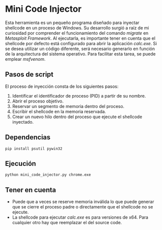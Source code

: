 # Mini Code Injector

Esta herramienta es un pequeño programa diseñado para inyectar shellcode en un proceso de Windows. Su desarrollo surgió a raíz de mi curiosidad por comprender el funcionamiento del comando *migrate* en *Metasploit Framework*. Al ejecutarla, es importante tener en cuenta que el shellcode por defecto está configurado para abrir la aplicación *calc.exe*. Si se desea utilizar un código diferente, será necesario generarlo en función de la arquitectura del sistema operativo. Para facilitar esta tarea, se puede emplear *msfvenom*.

## Pasos de script

El proceso de inyección consta de los siguientes pasos:

1. Identificar el identificador de proceso (PID) a partir de su nombre.
2. Abrir el proceso objetivo.
3. Reservar un segmento de memoria dentro del proceso.
4. Escribir el shellcode en la memoria reservada.
5. Crear un nuevo hilo dentro del proceso que ejecute el shellcode inyectado.

## Dependencias

```
pip install psutil pywin32
```

## Ejecución

```
python mini_code_injector.py chrome.exe
```

## Tener en cuenta

* Puede que a veces se reserve memoria inválida lo que puede generar que se cierre el proceso padre o directamente que el shellcode no se ejecute.
* La shellcode para ejecutar *calc.exe* es para versiones de x64. Para cualquier otro hay que reemplazar el del source code.
